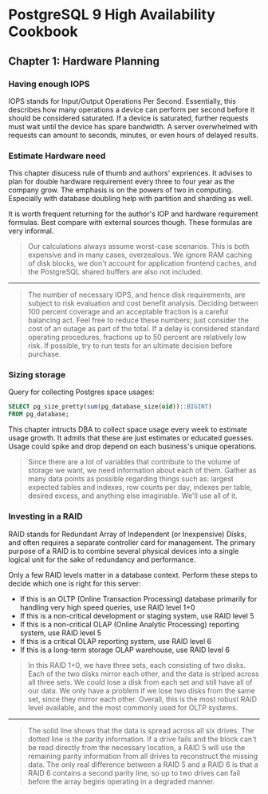 # PostgreSQL 9 High Availability Cookbook

## Chapter 1: Hardware Planning

### Having enough IOPS

IOPS stands for Input/Output Operations Per Second. Essentially, this describes how
many operations a device can perform per second before it should be considered saturated.
If a device is saturated, further requests must wait until the device has spare bandwidth. A
server overwhelmed with requests can amount to seconds, minutes, or even hours of
delayed results.

### Estimate Hardware need

This chapter disucess rule of thumb and authors' expriences. It advises to plan for double hardware requirement every three to four year as the company grow. The emphasis is on the powers of two in computing. Especially with database doubling help with partition and sharding as well.

It is worth frequent returning for the author's IOP and hardware requirement formulas. Best compare with external sources though. These formulas are very informal.

> Our calculations always assume worst-case scenarios. This is both expensive and in many
cases, overzealous. We ignore RAM caching of disk blocks, we don't account for application
frontend caches, and the PostgreSQL shared buffers are also not included.
---
> The number of necessary IOPS, and hence disk requirements, are subject to risk evaluation
and cost benefit analysis. Deciding between 100 percent coverage and an acceptable fraction
is a careful balancing act. Feel free to reduce these numbers; just consider the cost of an
outage as part of the total. If a delay is considered standard operating procedures, fractions
up to 50 percent are relatively low risk. If possible, try to run tests for an ultimate decision
before purchase.

### Sizing storage

Query for collecting Postgres space usages:

```SQL
SELECT pg_size_pretty(sum(pg_database_size(oid))::BIGINT)
FROM pg_database;
```

This chapter intructs DBA to collect space usage every week to estimate usage growth. It admits that these are just estimates or educated guesses. Usage could spike and drop depend on each business's unique operations.

> Since there are a lot of variables that contribute to the volume of storage we want, we need
information about each of them. Gather as many data points as possible regarding things
such as: largest expected tables and indexes, row counts per day, indexes per table, desired
excess, and anything else imaginable. We'll use all of it.

### Investing in a RAID

RAID stands for Redundant Array of Independent (or Inexpensive) Disks, and often
requires a separate controller card for management. The primary purpose of a RAID is to
combine several physical devices into a single logical unit for the sake of redundancy and
performance.

Only a few RAID levels matter in a database context. Perform these steps to decide which
one is right for this server:

- If this is an OLTP (Online Transaction Processing) database primarily for handling very high speed queries, use RAID level 1+0
- If this is a non-critical development or staging system, use RAID level 5
- If this is a non-critical OLAP (Online Analytic Processing) reporting system, use RAID level 5
- If this is a critical OLAP reporting system, use RAID level 6
- If this is a long-term storage OLAP warehouse, use RAID level 6

> In this RAID 1+0, we have three sets, each consisting of two disks. Each of the two disks
mirror each other, and the data is striped across all three sets. We could lose a disk from
each set and still have all of our data. We only have a problem if we lose two disks from the
same set, since they mirror each other. Overall, this is the most robust RAID level available,
and the most commonly used for OLTP systems.
---
> The solid line shows that the data is spread across all six drives. The dotted line is the parity information. If a drive fails and the block can't be read directly from the necessary location, a RAID 5 will use the remaining parity information from all drives to reconstruct the missing data. The only real difference between a RAID 5 and a RAID 6 is that a RAID 6 contains a second parity line, so up to two drives can fail before the array begins operating in a degraded manner.

